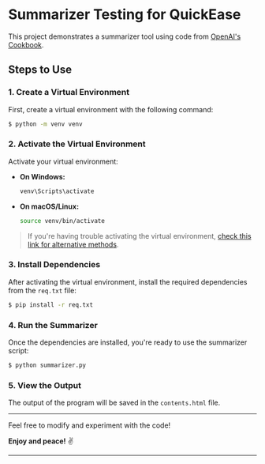 # Summarizer Testing for QuickEase

This project demonstrates a summarizer tool using code from [OpenAI's Cookbook](https://cookbook.openai.com/examples/summarizing_long_documents).

## Steps to Use

### 1. Create a Virtual Environment
First, create a virtual environment with the following command:

```bash
$ python -m venv venv
```

### 2. Activate the Virtual Environment
Activate your virtual environment:

- **On Windows:**
    ```bash
    venv\Scripts\activate
    ```
- **On macOS/Linux:**
    ```bash
    source venv/bin/activate
    ```

> If you're having trouble activating the virtual environment, [check this link for alternative methods](https://python.land/virtual-environments/virtualenv).

### 3. Install Dependencies
After activating the virtual environment, install the required dependencies from the `req.txt` file:

```bash
$ pip install -r req.txt
```

### 4. Run the Summarizer
Once the dependencies are installed, you're ready to use the summarizer script:

```bash
$ python summarizer.py
```

### 5. View the Output
The output of the program will be saved in the `contents.html` file. 

---

Feel free to modify and experiment with the code!

**Enjoy and peace!** ✌

---
